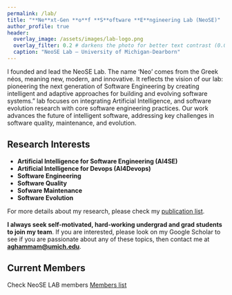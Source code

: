 ```yaml
---
permalink: /lab/
title: "**Ne**xt-Gen **o**f **S**oftware **E**ngineering Lab (NeoSE)"
author_profile: true
header:
  overlay_image: /assets/images/lab-logo.png
  overlay_filter: 0.2 # darkens the photo for better text contrast (0.0 = none, 1.0 = full black)
  caption: "NeoSE Lab — University of Michigan-Dearborn"
---
```


I founded and lead the NeoSE Lab. The name ‘Neo’ comes from the Greek néos, meaning new, modern, and innovative. It reflects the vision of our lab: pioneering the next generation of Software Engineering by creating intelligent and adaptive approaches for building and evolving software systems.” lab focuses on integrating Artificial Intelligence, and software evolution research with core software engineering practices. Our work advances the future of intelligent software, addressing key challenges in software quality, maintenance, and evolution.

## Research Interests

- **Artificial Intelligence for Software Engineering (AI4SE)**
- **Artificial Intelligence for Devops (AI4Devops)**
- **Software Engineering**
- **Software Quality**
- **Sofware Maintenance**
- **Software Evolution**

For more details about my research, please check my [publication list](publications.md).


**I always seek self-motivated, hard-working undergrad and grad students to join my team**. If you are interested, please look on my Google Scholar to see if you are passionate about any of these topics, then contact me at **aghammam@umich.edu**.

## Current Members

Check NeoSE LAB members [Members list](members.md)



